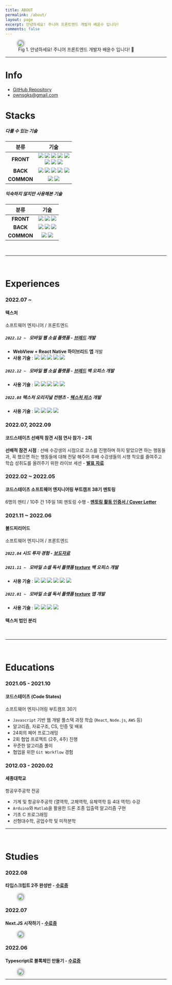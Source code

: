```yaml
---
title: ABOUT
permalink: /about/
layout: page
excerpt: 안녕하세요! 주니어 프론트엔드 개발자 배윤수 입니다!
comments: false
---
```


<figure>
<img src="./avatar.jpg" alg="yunsu bae" style="border-radius: 30px ;box-shadow:0px 0px 10px #000">

<figcaption>Fig 1. 안녕하세요! 주니어 프론트엔드 개발자 배윤수 입니다! 👋</figcaption>
</figure>
<!-- 
> # 주니어 웹 개발자 배윤수
>
> 아는 것 뿐만 아니라, 적용할 줄 아는 개발자가 되고자 노력하고 있습니다. -->

---

# Info

- <i class="fab fa-github"></i> <a href="https://github.com/mniYUNSU" target="_blank" rel="noopener">GitHub Repository</a>
- <i class="fas fa-envelope" ></i> <a href="/contact" rel="noopener">ownsgks@gmail.com</a>

# Stacks

##### 다룰 수 있는 기술

|    분류    |                                                                                                                                                                                                                                                                                                                                                                                                                                             기술                                                                                                                                                                                                                                                                                                                                                                                                                                             |
| :--------: | :------------------------------------------------------------------------------------------------------------------------------------------------------------------------------------------------------------------------------------------------------------------------------------------------------------------------------------------------------------------------------------------------------------------------------------------------------------------------------------------------------------------------------------------------------------------------------------------------------------------------------------------------------------------------------------------------------------------------------------------------------------------------------------------------------------------------------------------------------------------------------------------: |
| **FRONT**  | <img src="https://img.shields.io/badge/Javascript-F36D00?style=flat-square&logo=TypeScript&logoColor=white"/> <img src="https://img.shields.io/badge/Typescript-3178C6?style=flat-square&logo=TypeScript&logoColor=white"/> <img src="https://img.shields.io/badge/React-0088CC?style=flat-square&logo=react&logoColor=white"/> <img src="https://img.shields.io/badge/React Native-B7178C?style=flat-square&logo=react&logoColor=white"/> <img src="https://img.shields.io/badge/Next.js-000000?style=flat-square&logo=Next.js&logoColor=white"/> <br> <img src="https://img.shields.io/badge/MUI-007FFF?style=flat-square&logo=MUI&logoColor=white"/> <img src="https://img.shields.io/badge/Redux-764ABC?style=flat-square&logo=Redux&logoColor=white"/> <img src="https://img.shields.io/badge/Styled Components-DB7093?style=flat-square&logo=styled-components&logoColor=white"/> <br> |
|  **BACK**  |                                                                                                                                                                <img src="https://img.shields.io/badge/Node.js-339933?style=flat-square&logo=node.js&logoColor=white"/> <img src="https://img.shields.io/badge/Express.js-000000?style=flat-square&logo=express&logoColor=white"/> <img src="https://img.shields.io/badge/Sequelize-52B0E7?style=flat-square&logo=Sequelize&logoColor=white"/> <img src="https://img.shields.io/badge/MySQL-4479A1?style=flat-square&logo=mysql&logoColor=white"/> <img src="https://img.shields.io/badge/AWS%20(S3,%20EC2,%20RDS)-232F3E?style=flat-square&logo=Amazon AWS&logoColor=white"/>                                                                                                                                                                |
| **COMMON** |                                                                                                                                                                                                                                                                                                                                            <img src="https://img.shields.io/badge/Git-F05032?style=flat-square&logo=Git&logoColor=white"/> <img src="https://img.shields.io/badge/GitHub-181717?style=flat-square&logo=GitHub&logoColor=white"/>                                                                                                                                                                                                                                                                                                                                             |

##### 익숙하지 않지만 사용해본 기술

|    분류    |                                                                                                                                                                             기술                                                                                                                                                                             |
| :--------: | :----------------------------------------------------------------------------------------------------------------------------------------------------------------------------------------------------------------------------------------------------------------------------------------------------------------------------------------------------------: |
| **FRONT**  |                      <img src="https://img.shields.io/badge/Three.js-000000?style=flat-square&logo=Three.js&logoColor=white"/> <img src="https://img.shields.io/badge/SCSS-CC6699?style=flat-square&logo=Sass&logoColor=white"/> <img src="https://img.shields.io/badge/Jekyll-CC0000?style=flat-square&logo=Jekyll&logoColor=white"/>                       |
|  **BACK**  | <img src="https://img.shields.io/badge/AWS%20(ELB),%20CloudFront,%20Route53)-232F3E?style=flat-square&logo=Amazon AWS&logoColor=white"/> <img src="https://img.shields.io/badge/JWT-000000?style=flat-square&logo=json web tokens&logoColor=white"/> <img src="https://img.shields.io/badge/MongoDB-47A248?style=flat-square&logo=MongoDB&logoColor=white"/> |
| **COMMON** |                                                                          <img src="https://img.shields.io/badge/Figma-F24E1E?style=flat-square&logo=Figma&logoColor=white"/> <img src="https://img.shields.io/badge/Vercel-000000?style=flat-square&logo=Vercel&logoColor=white"/>                                                                           |

<br>

---

<br>

# Experiences

### 2022.07 ~

#### 텍스처

소프트웨어 엔지니어 / 프론트엔드

##### `2022.12 ~ ` 모바일 웹 소설 플랫폼 - <a href="https://piece.texture.kr" target="_blank" rel="noopener">브레드</a> 개발

- **WebView + React Native 하이브리드 앱** 개발
  <br>
- **사용 기술** : <img src="https://img.shields.io/badge/React Native-B7178C?style=flat-square&logo=react&logoColor=white"/> <img src="https://img.shields.io/badge/Typescript-3178C6?style=flat-square&logo=TypeScript&logoColor=white"/> <img src="https://img.shields.io/badge/Next.js-000000?style=flat-square&logo=Next.js&logoColor=white"/> <img src="https://img.shields.io/badge/Styled Components-DB7093?style=flat-square&logo=styled-components&logoColor=white"/> <img src="https://img.shields.io/badge/Git-F05032?style=flat-square&logo=Git&logoColor=white"/>

##### `2022.12 ~ ` 모바일 웹 소설 플랫폼 - <a href="https://piece.texture.kr" target="_blank" rel="noopener">브레드</a> 백 오피스 개발

- **사용 기술** : <img src="https://img.shields.io/badge/Typescript-3178C6?style=flat-square&logo=TypeScript&logoColor=white"/> <img src="https://img.shields.io/badge/Next.js-000000?style=flat-square&logo=Next.js&logoColor=white"/> <img src="https://img.shields.io/badge/MUI-007FFF?style=flat-square&logo=MUI&logoColor=white"/> <img src="https://img.shields.io/badge/Styled Components-DB7093?style=flat-square&logo=styled-components&logoColor=white"/> <img src="https://img.shields.io/badge/Git-F05032?style=flat-square&logo=Git&logoColor=white"/>

##### `2022.08` 텍스처 오리지널 컨텐츠 - <a href="https://piece.texture.kr" target="_blank" rel="noopener">텍스처 피스</a> 개발

- **사용 기술** : <img src="https://img.shields.io/badge/Typescript-3178C6?style=flat-square&logo=TypeScript&logoColor=white"/> <img src="https://img.shields.io/badge/Next.js-000000?style=flat-square&logo=Next.js&logoColor=white"/> <img src="https://img.shields.io/badge/Styled Components-DB7093?style=flat-square&logo=styled-components&logoColor=white"/> <img src="https://img.shields.io/badge/Git-F05032?style=flat-square&logo=Git&logoColor=white"/>

### 2022.07, 2022.09

#### 코드스테이츠 선배적 참견 시점 연사 참가 - 2회

**선배적 참견 시점** : 선배 수강생의 시점으로 코스를 진행하며 하지 말았으면 하는 행동들과, 꼭 했으면 하는 행동들에 대해 전달 해주어 후배 수강생들의 시행 착오를 줄여주고 학습 성취도를 올려주기 위한 라이브 세션 - **<a href="https://yoshiground.notion.site/bf13a1a3354c4fba98a1c25b56c6c175" target="_blank" rel="noopener">발표 자료</a>**

### 2022.02 ~ 2022.05

#### 코드스테이츠 소프트웨어 엔지니어링 부트캠프 38기 멘토링

6명의 멘티 / 10주 간 1주일 1회 멘토링 수행 - **<a href="https://yoshiground.notion.site/6110f2452a2344209869cd6d423fe5d0" target="_blank" rel="noopener">멘토링 활동 인증서 / Cover Letter</a>**

### 2021.11 ~ 2022.06

#### 볼드피리어드

소프트웨어 엔지니어 / 프론트엔드

##### `2022.04` 시드 투자 경험 - <a href="https://platum.kr/archives/184933" target="_blank" rel="noopener">보도자료</a>

##### `2021.11 ~ ` 모바일 소셜 독서 플랫폼 **<a href="https://www.texture.kr/" target="_blank" rel="noopener">texture</a>** 백 오피스 개발

- **사용 기술** : <img src="https://img.shields.io/badge/Javascript-F36D00?style=flat-square&logo=JavaScript&logoColor=white"/> <img src="https://img.shields.io/badge/React-0088CC?style=flat-square&logo=react&logoColor=white"/> <img src="https://img.shields.io/badge/Styled Components-DB7093?style=flat-square&logo=styled-components&logoColor=white"/> <img src="https://img.shields.io/badge/Figma-F24E1E?style=flat-square&logo=Figma&logoColor=white"/> <img src="https://img.shields.io/badge/Jira-0052CC?style=flat-square&logo=Jira&logoColor=white"/> <img src="https://img.shields.io/badge/Git-F05032?style=flat-square&logo=Git&logoColor=white"/>

##### `2022.01 ~ ` 모바일 소셜 독서 플랫폼 **<a href="https://www.texture.kr/" target="_blank" rel="noopener">texture</a>** 앱 개발

- **사용 기술** : <img src="https://img.shields.io/badge/React Native-B7178C?style=flat-square&logo=react&logoColor=white"/> <img src="https://img.shields.io/badge/Figma-F24E1E?style=flat-square&logo=Figma&logoColor=white"/> <img src="https://img.shields.io/badge/Jira-0052CC?style=flat-square&logo=Jira&logoColor=white"/> <img src="https://img.shields.io/badge/Git-F05032?style=flat-square&logo=Git&logoColor=white"/>

#### 텍스처 법인 분리

<br>

<!--

### 2019.07 - 2019.12

#### 다쏘시스템코리아

솔루션 컨설턴트 / 인턴

- 서비스 (아동용 3D CAD) 홍보 기획
- 3D CAD, CAE, PLM 솔루션 사용
  - `CATIA` , `SOLIDWORKS` , `3DEXPERIENCE 플랫폼` -->

---

<br>

# Educations

### 2021.05 - 2021.10

#### 코드스테이츠 (Code States)

소프트웨어 엔지니어링 부트캠프 30기

- `Javascript` 기반 웹 개발 풀스택 과정 학습 (`React`, `Node.js`, `AWS` 등)
- 알고리즘, 자료구조, CS, 인증 및 배포
- 24회의 페어 프로그래밍
- 2회 협업 프로젝트 (2주, 4주) 진행
- 꾸준한 알고리즘 풀이
- 협업을 위한 `Git Workflow` 경험

### 2012.03 - 2020.02

#### 세종대학교

항공우주공학 전공

- 기계 및 항공우주공학 (열역학, 고체역학, 유체역학 등 4대 역학) 수강
- `Arduino`와 `Matlab`을 활용한 드론 조종 입출력 알고리즘 구현
- 기초 C 프로그래밍
- 선형대수학, 공업수학 및 미적분학

---

<br>

# Studies

### 2022.08

#### 타입스크립트 2주 완성반 - <a href="https://nomadcoders.co/certs/1f32142d-cab8-4e27-9cd1-4127062bd265" target="_blank" rel="noopener">수료증</a>

<figure>
<img src="./certi1.png" alg="certi1" style="border-radius: 50px ;box-shadow:0px 0px 10px #000" >
</figure>

### 2022.07

#### Next.JS 시작하기 - <a href="https://nomadcoders.co/certs/b9f94921-8ba8-482f-aa30-34c85d336efe" target="_blank" rel="noopener">수료증</a>

<figure>
<img src="./certi3.png" alg="certi3" style="border-radius: 50px ;box-shadow:0px 0px 10px #000" >
</figure>

### 2022.06

#### Typescript로 블록체인 만들기 - <a href="https://nomadcoders.co/certs/19d8d782-6a10-4a12-b4bd-e72a7ce5f40b" target="_blank" rel="noopener">수료증</a>

<figure>
<img src="./certi2.png" alg="certi2" style="border-radius: 50px ;box-shadow:0px 0px 10px #000" >
</figure>

<!-- ### 2020.05

#### Nomad Coders

바닐라 JS로 크롬 앱 만들기

- `Javascript` `ES6 Class`, `Array`, `Object` 기본 개념 및 활용법
- `Open API`를 활용한 `fetch` 활용법 -->

---

<!--
<br>

# Languages

### 영어

#### TOEIC SPEAKING

- Level 6 (2020.09.08 취득)

--- -->

<br>
<br>
